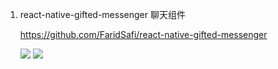 1. react-native-gifted-messenger 聊天组件

    https://github.com/FaridSafi/react-native-gifted-messenger
    
    ![](https://raw.githubusercontent.com/FaridSafi/react-native-gifted-messenger/master/screenshots/messenger-1.png)
    ![](https://raw.githubusercontent.com/FaridSafi/react-native-gifted-messenger/master/screenshots/messenger-2.png)
